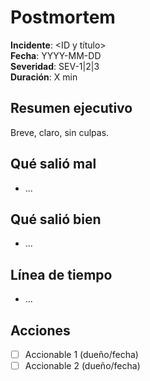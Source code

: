 # Postmortem

**Incidente**: <ID y título>  
**Fecha**: YYYY-MM-DD  
**Severidad**: SEV-1|2|3  
**Duración**: X min

## Resumen ejecutivo
Breve, claro, sin culpas.

## Qué salió mal
- ...

## Qué salió bien
- ...

## Línea de tiempo
- ...

## Acciones
- [ ] Accionable 1 (dueño/fecha)
- [ ] Accionable 2 (dueño/fecha)
